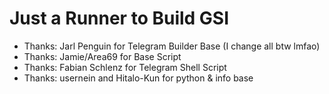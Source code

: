 # Just a Runner to Build GSI #

- Thanks: Jarl Penguin for Telegram Builder Base (I change all btw lmfao)
- Thanks: Jamie/Area69 for Base Script
- Thanks: Fabian Schlenz for Telegram Shell Script
- Thanks: usernein and Hitalo-Kun for python & info base
